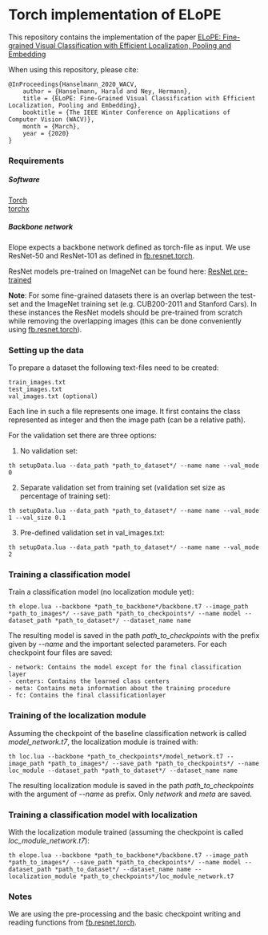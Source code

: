 # Torch implementation of ELoPE
This repository contains the implementation of the paper [ELoPE: Fine-grained Visual Classification with Efficient Localization, Pooling and Embedding](http://openaccess.thecvf.com/content_WACV_2020/html/Hanselmann_ELoPE_Fine-Grained_Visual_Classification_with_Efficient_Localization_Pooling_and_Embedding_WACV_2020_paper.html)

When using this repository, please cite:
```
@InProceedings{Hanselmann_2020_WACV,
    author = {Hanselmann, Harald and Ney, Hermann},
    title = {ELoPE: Fine-Grained Visual Classification with Efficient Localization, Pooling and Embedding},
    booktitle = {The IEEE Winter Conference on Applications of Computer Vision (WACV)},
    month = {March},
    year = {2020}
} 
```


### Requirements
##### Software
[Torch](http://torch.ch/docs/getting-started.html)\
[torchx](https://github.com/nicholas-leonard/torchx)

##### Backbone network
Elope expects a backbone network defined as torch-file as input. We use ResNet-50 and ResNet-101 as defined in [fb.resnet.torch](https://github.com/facebookarchive/fb.resnet.torch).

ResNet models pre-trained on ImageNet can be found here: 
[ResNet pre-trained](https://github.com/facebookarchive/fb.resnet.torch/tree/master/pretrained)

**Note**: For some fine-grained datasets there is an overlap between the test-set and the ImageNet training set (e.g. CUB200-2011 and Stanford Cars). In these instances the ResNet models should be pre-trained from scratch while removing the overlapping images (this can be done conveniently using [fb.resnet.torch](https://github.com/facebookarchive/fb.resnet.torch)).


### Setting up the data
To prepare a dataset the following text-files need to be created:
```
train_images.txt
test_images.txt
val_images.txt (optional)
```
Each line in such a file represents one image. It first contains the class represented as integer and then the image path (can be a relative path).

For the validation set there are three options:
1. No validation set:
```
th setupData.lua --data_path *path_to_dataset*/ --name name --val_mode 0
```
2. Separate validation set from training set (validation set size as percentage of training set):
```
th setupData.lua --data_path *path_to_dataset*/ --name name --val_mode 1 --val_size 0.1
```
3. Pre-defined validation set in val_images.txt:
```
th setupData.lua --data_path *path_to_dataset*/ --name name --val_mode 2
```

### Training a classification model
Train a classification model (no localization module yet):
```
th elope.lua --backbone *path_to_backbone*/backbone.t7 --image_path *path_to_images*/ --save_path *path_to_checkpoints*/ --name model --dataset_path *path_to_dataset*/ --dataset_name name
```

The resulting model is saved in the path *path_to_checkpoints* with the prefix given by *--name* and the important selected parameters. For each checkpoint four files are saved:
```
- network: Contains the model except for the final classification layer
- centers: Contains the learned class centers
- meta: Contains meta information about the training procedure
- fc: Contains the final classificationlayer
```

### Training of the localization module
Assuming the checkpoint of the baseline classification network is called *model_network.t7*, the localization module is trained with:
```
th loc.lua --backbone *path_to_checkpoints*/model_network.t7 --image_path *path_to_images*/ --save_path *path_to_checkpoints*/ --name loc_module --dataset_path *path_to_dataset*/ --dataset_name name
```

The resulting localization module is saved in the path *path_to_checkpoints* with the argument of *--name* as prefix. Only *network* and *meta* are saved.

### Training a classification model with localization
With the localization module trained (assuming the checkpoint is called *loc_module_network.t7*):
```
th elope.lua --backbone *path_to_backbone*/backbone.t7 --image_path *path_to_images*/ --save_path *path_to_checkpoints*/ --name model --dataset_path *path_to_dataset*/ --dataset_name name --localization_module *path_to_checkpoints*/loc_module_network.t7
```

### Notes
We are using the pre-processing and the basic checkpoint writing and reading functions from [fb.resnet.torch](https://github.com/facebookarchive/fb.resnet.torch).
